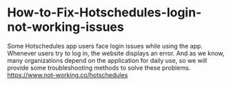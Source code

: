 # How-to-Fix-Hotschedules-login-not-working-issues
Some Hotschedules app users face login issues while using the app. Whenever users try to log in, the website displays an error. And as we know, many organizations depend on the application for daily use, so we will provide some troubleshooting methods to solve these problems. https://www.not-working.co/hotschedules
